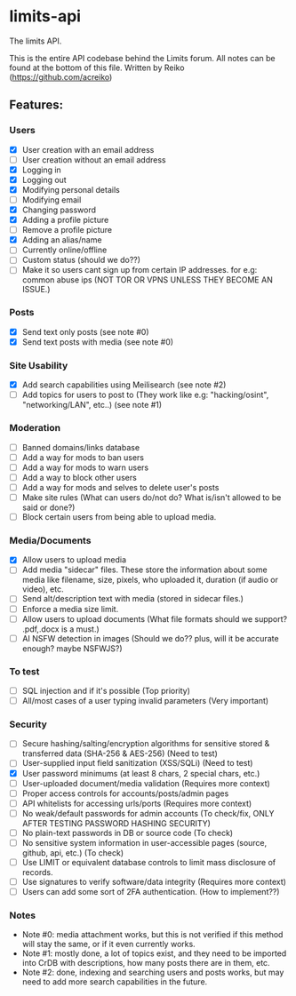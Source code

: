 # limits-api
The limits API.

This is the entire API codebase behind the Limits forum.
All notes can be found at the bottom of this file.
Written by Reiko (https://github.com/acreiko)

## Features:
### Users
 - [x] User creation with an email address
 - [ ] User creation without an email address
 - [x] Logging in
 - [x] Logging out
 - [x] Modifying personal details
 - [ ] Modifying email
 - [x] Changing password
 - [x] Adding a profile picture
 - [ ] Remove a profile picture
 - [x] Adding an alias/name
 - [ ] Currently online/offline
 - [ ] Custom status (should we do??)
 - [ ] Make it so users cant sign up from certain IP addresses. for e.g: common abuse ips (NOT TOR OR VPNS UNLESS THEY BECOME AN ISSUE.)

### Posts
 - [x] Send text only posts (see note #0)
 - [x] Send text posts with media (see note #0)
 
### Site Usability
 - [x] Add search capabilities using Meilisearch (see note #2)
 - [ ] Add topics for users to post to (They work like e.g: "hacking/osint", "networking/LAN", etc..) (see note #1)

### Moderation
 - [ ] Banned domains/links database
 - [ ] Add a way for mods to ban users
 - [ ] Add a way for mods to warn users
 - [ ] Add a way to block other users
 - [ ] Add a way for mods and selves to delete user's posts
 - [ ] Make site rules (What can users do/not do? What is/isn't allowed to be said or done?)
 - [ ] Block certain users from being able to upload media.

### Media/Documents
 - [x] Allow users to upload media
 - [ ] Add media "sidecar" files. These store the information about some media like filename, size, pixels, who uploaded it, duration (if audio or video), etc.
 - [ ] Send alt/description text with media (stored in sidecar files.)
 - [ ] Enforce a media size limit.
 - [ ] Allow users to upload documents (What file formats should we support? .pdf,.docx is a must.)
 - [ ] AI NSFW detection in images (Should we do?? plus, will it be accurate enough? maybe NSFWJS?)

### To test
 - [ ] SQL injection and if it's possible (Top priority)
 - [ ] All/most cases of a user typing invalid parameters (Very important)
 
### Security
- [ ] Secure hashing/salting/encryption algorithms for sensitive stored & transferred data (SHA-256 & AES-256) (Need to test)
- [ ] User-supplied input field sanitization (XSS/SQLi)                                                        (Need to test)
- [x] User password minimums (at least 8 chars, 2 special chars, etc.)
- [ ] User-uploaded document/media validation                                                                  (Requires more context)
- [ ] Proper access controls for accounts/posts/admin pages
- [ ] API whitelists for accessing urls/ports                                                                  (Requires more context)
- [ ] No weak/default passwords for admin accounts                                                             (To check/fix, ONLY AFTER TESTING PASSWORD HASHING SECURITY)
- [ ] No plain-text passwords in DB or source code                                                             (To check)
- [ ] No sensitive system information in user-accessible pages (source, github, api, etc.)                      (To check)
- [ ] Use LIMIT or equivalent database controls to limit mass disclosure of records.
- [ ] Use signatures to verify software/data integrity                                                         (Requires more context)
- [ ] Users can add some sort of 2FA authentication.                                                           (How to implement??)

### Notes
 - Note #0: media attachment works, but this is not verified if this method will stay the same, or if it even currently works.
 - Note #1: mostly done, a lot of topics exist, and they need to be imported into CrDB with descriptions, how many posts there are in them, etc.
 - Note #2: done, indexing and searching users and posts works, but may need to add more search capabilities in the future.